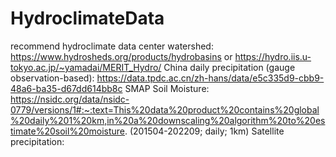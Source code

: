 # HydroclimateData
recommend hydroclimate data center
watershed:  https://www.hydrosheds.org/products/hydrobasins or https://hydro.iis.u-tokyo.ac.jp/~yamadai/MERIT_Hydro/
China daily precipitation (gauge observation-based): https://data.tpdc.ac.cn/zh-hans/data/e5c335d9-cbb9-48a6-ba35-d67dd614bb8c
SMAP Soil Moisture: https://nsidc.org/data/nsidc-0779/versions/1#:~:text=This%20data%20product%20contains%20global%20daily%201%20km,in%20a%20downscaling%20algorithm%20to%20estimate%20soil%20moisture. (201504-202209; daily; 1km)
Satellite precipitation: 
